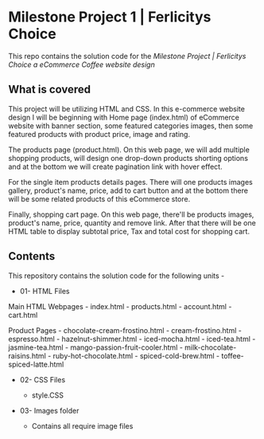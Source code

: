 # Milestone Project 1 | Ferlicitys Choice
This repo contains the solution code for the *Milestone Project | Ferlicitys Choice a eCommerce Coffee website design* 

## What is covered
This project will be utilizing HTML and CSS. In this e-commerce website design I will be beginning with Home page (index.html) of eCommerce website with banner section, 
some featured categories images, then some featured products with product price, image and rating. 

The products page (product.html). On this web page, we will add multiple shopping products, will design one drop-down products shorting 
options and at the bottom we will create pagination link with hover effect. 

For the single item products details pages. There will one products images gallery, product's name, 
price, add to cart button and at the bottom there will be some related products of this eCommerce store.

Finally, shopping cart page. On this web page, there'll be products images, product's name, price, quantity and remove link. After that there will be one HTML table to display subtotal price, 
Tax and total cost for shopping cart.

## Contents
This repository contains the solution code for the following units -
  - 01- HTML Files
  
  Main HTML Webpages
    - index.html
    - products.html
    - account.html
    - cart.html

  Product Pages 
    - chocolate-cream-frostino.html
    - cream-frostino.html
    - espresso.html
    - hazelnut-shimmer.html
    - iced-mocha.html
    - iced-tea.html
    - jasmine-tea.html
    - mango-passion-fruit-cooler.html
    - milk-chocolate-raisins.html
    - ruby-hot-chocolate.html
    - spiced-cold-brew.html
    - toffee-spiced-latte.html

  - 02- CSS Files
    - style.CSS

  - 03- Images folder  
    - Contains all require image files